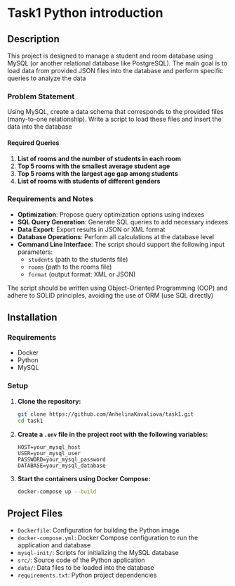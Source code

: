 # Task1 Python introduction

## Description

This project is designed to manage a student and room database using MySQL (or another relational database like PostgreSQL). The main goal is to load data from provided JSON files into the database and perform specific queries to analyze the data

### Problem Statement

Using MySQL, create a data schema that corresponds to the provided files (many-to-one relationship). Write a script to load these files and insert the data into the database

#### Required Queries

1. **List of rooms and the number of students in each room**
2. **Top 5 rooms with the smallest average student age**
3. **Top 5 rooms with the largest age gap among students**
4. **List of rooms with students of different genders**

### Requirements and Notes

- **Optimization**: Propose query optimization options using indexes
- **SQL Query Generation**: Generate SQL queries to add necessary indexes
- **Data Export**: Export results in JSON or XML format
- **Database Operations**: Perform all calculations at the database level
- **Command Line Interface**: The script should support the following input parameters:
  - `students` (path to the students file)
  - `rooms` (path to the rooms file)
  - `format` (output format: XML or JSON)

The script should be written using Object-Oriented Programming (OOP) and adhere to SOLID principles, avoiding the use of ORM (use SQL directly)

## Installation

### Requirements

- Docker
- Python 
- MySQL

### Setup

1. **Clone the repository:**

    ```bash
    git clone https://github.com/AnhelinaKavaliova/task1.git
    cd task1
    ```

2. **Create a `.env` file in the project root with the following variables:**

    ```plaintext
    HOST=your_mysql_host
    USER=your_mysql_user
    PASSWORD=your_mysql_password
    DATABASE=your_mysql_database
    ```

3. **Start the containers using Docker Compose:**

    ```bash
    docker-compose up --build
    ```

## Project Files

- `Dockerfile`: Configuration for building the Python image
- `docker-compose.yml`: Docker Compose configuration to run the application and database
- `mysql-init/`: Scripts for initializing the MySQL database
- `src/`: Source code of the Python application
- `data/`: Data files to be loaded into the database
- `requirements.txt`: Python project dependencies
